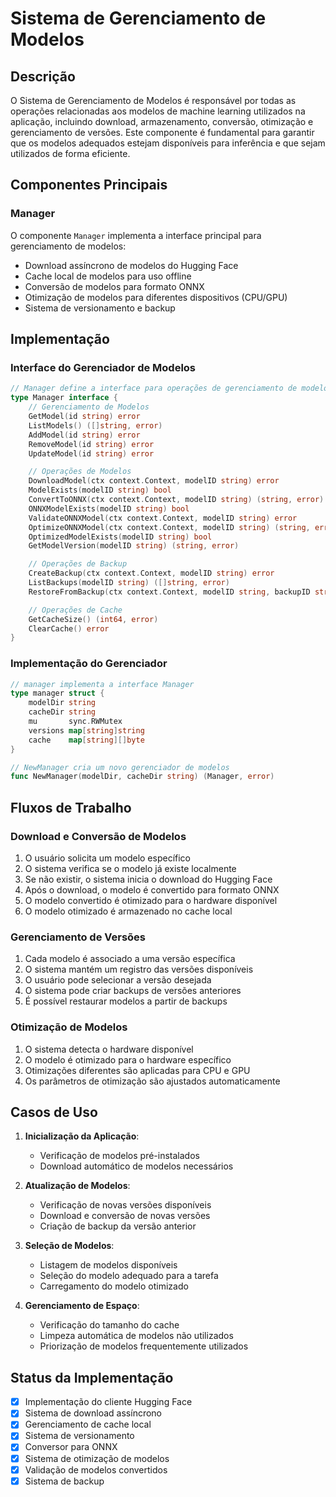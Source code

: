 # Sistema de Gerenciamento de Modelos

## Descrição
O Sistema de Gerenciamento de Modelos é responsável por todas as operações relacionadas aos modelos de machine learning utilizados na aplicação, incluindo download, armazenamento, conversão, otimização e gerenciamento de versões. Este componente é fundamental para garantir que os modelos adequados estejam disponíveis para inferência e que sejam utilizados de forma eficiente.

## Componentes Principais

### Manager
O componente `Manager` implementa a interface principal para gerenciamento de modelos:
- Download assíncrono de modelos do Hugging Face
- Cache local de modelos para uso offline
- Conversão de modelos para formato ONNX
- Otimização de modelos para diferentes dispositivos (CPU/GPU)
- Sistema de versionamento e backup

## Implementação

### Interface do Gerenciador de Modelos
```go
// Manager define a interface para operações de gerenciamento de modelos
type Manager interface {
    // Gerenciamento de Modelos
    GetModel(id string) error
    ListModels() ([]string, error)
    AddModel(id string) error
    RemoveModel(id string) error
    UpdateModel(id string) error

    // Operações de Modelos
    DownloadModel(ctx context.Context, modelID string) error
    ModelExists(modelID string) bool
    ConvertToONNX(ctx context.Context, modelID string) (string, error)
    ONNXModelExists(modelID string) bool
    ValidateONNXModel(ctx context.Context, modelID string) error
    OptimizeONNXModel(ctx context.Context, modelID string) (string, error)
    OptimizedModelExists(modelID string) bool
    GetModelVersion(modelID string) (string, error)

    // Operações de Backup
    CreateBackup(ctx context.Context, modelID string) error
    ListBackups(modelID string) ([]string, error)
    RestoreFromBackup(ctx context.Context, modelID string, backupID string) error

    // Operações de Cache
    GetCacheSize() (int64, error)
    ClearCache() error
}
```

### Implementação do Gerenciador
```go
// manager implementa a interface Manager
type manager struct {
    modelDir string
    cacheDir string
    mu       sync.RWMutex
    versions map[string]string
    cache    map[string][]byte
}

// NewManager cria um novo gerenciador de modelos
func NewManager(modelDir, cacheDir string) (Manager, error)
```

## Fluxos de Trabalho

### Download e Conversão de Modelos
1. O usuário solicita um modelo específico
2. O sistema verifica se o modelo já existe localmente
3. Se não existir, o sistema inicia o download do Hugging Face
4. Após o download, o modelo é convertido para formato ONNX
5. O modelo convertido é otimizado para o hardware disponível
6. O modelo otimizado é armazenado no cache local

### Gerenciamento de Versões
1. Cada modelo é associado a uma versão específica
2. O sistema mantém um registro das versões disponíveis
3. O usuário pode selecionar a versão desejada
4. O sistema pode criar backups de versões anteriores
5. É possível restaurar modelos a partir de backups

### Otimização de Modelos
1. O sistema detecta o hardware disponível
2. O modelo é otimizado para o hardware específico
3. Otimizações diferentes são aplicadas para CPU e GPU
4. Os parâmetros de otimização são ajustados automaticamente

## Casos de Uso

1. **Inicialização da Aplicação**:
   - Verificação de modelos pré-instalados
   - Download automático de modelos necessários

2. **Atualização de Modelos**:
   - Verificação de novas versões disponíveis
   - Download e conversão de novas versões
   - Criação de backup da versão anterior

3. **Seleção de Modelos**:
   - Listagem de modelos disponíveis
   - Seleção do modelo adequado para a tarefa
   - Carregamento do modelo otimizado

4. **Gerenciamento de Espaço**:
   - Verificação do tamanho do cache
   - Limpeza automática de modelos não utilizados
   - Priorização de modelos frequentemente utilizados

## Status da Implementação
- [x] Implementação do cliente Hugging Face
- [x] Sistema de download assíncrono
- [x] Gerenciamento de cache local
- [x] Sistema de versionamento
- [x] Conversor para ONNX
- [x] Sistema de otimização de modelos
- [x] Validação de modelos convertidos
- [x] Sistema de backup 